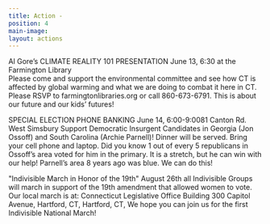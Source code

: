 ```yaml
---
title: Action -
position: 4
main-image: 
layout: actions
---
```


Al Gore’s CLIMATE REALITY 101 PRESENTATION
June 13, 6:30 at the Farmington Library  
Please come and support the environmental committee and see how CT is affected by global warming and what we are doing to combat it here in CT. Please RSVP to farmingtonlibraries.org or call 860-673-6791. This is about our future and our kids’ futures!

SPECIAL ELECTION PHONE BANKING
June 14, 6:00-9:0081 Canton Rd. West Simsbury 
Support Democratic Insurgent Candidates in Georgia (Jon Ossoff) and South Carolina (Archie Parnell)!  Dinner will be served. Bring your cell phone and laptop.
Did you know 1 out of every 5 republicans in Ossoff’s area voted for him in the primary.  It is a stretch, but he can win with our help! Parnell’s area 8 years ago was blue. We can do this!

"Indivisible March in Honor of the 19th"
 August 26th all Indivisible Groups will march in support of the 19th amendment that allowed women to vote. Our local march is at:
Connecticut Legislative Office Building 300 Capitol Avenue, Hartford, CT, Hartford, CT,
We hope you can join us for the first Indivisible National March!


